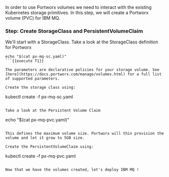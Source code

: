 In order to use Portworx volumes we need to interact with the existing Kubernetes storage primitives. In this step, we will create a Portworx volume (PVC) for IBM MQ.

### Step: Create StorageClass and PersistentVolumeClaim

We'll start with a StorageClass. Take a look at the StorageClass definition for Portworx
```
echo "$(cat px-mq-sc.yaml)"
```{{execute T1}}

The parameters are declarative policies for your storage volume. See [here](https://docs.portworx.com/manage/volumes.html) for a full list of supported parameters.
  
Create the storage class using:
```
kubectl create -f px-mq-sc.yaml
```{{execute T1}}

Take a look at the Persistent Volume Claim
```
echo "$(cat px-mq-pvc.yaml)"
```{{execute T1}}

This defines the maximum volume size. Portworx will thin provision the volume and let it grow to 5GB size.

Create the PersistentVolumeClaim using:
```
kubectl create -f px-mq-pvc.yaml
```{{execute T1}}

Now that we have the volumes created, let's deploy IBM MQ !